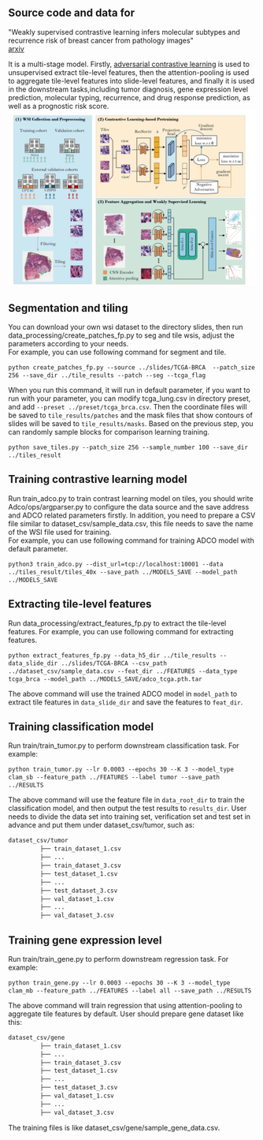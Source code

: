 
## Source code and data for
"Weakly supervised contrastive learning infers molecular subtypes and recurrence risk of breast cancer from pathology images"  
[arxiv](https://www.biorxiv.org/content/10.1101/2023.04.13.536813v1)

It is a multi-stage model. 
Firstly, [adversarial contrastive learning](https://arxiv.org/abs/2011.08435) is used to unsupervised extract tile-level features, 
then the attention-pooling is used to aggregate tile-level features into slide-level features, 
and finally it is used in the downstream tasks,including tumor diagnosis, gene expression level prediction, molecular typing, recurrence, and drug response prediction, as well as a prognostic risk score.
![avatar](framework.jpg)

## Segmentation and tiling
You can download your own wsi dataset to the directory slides, 
then run data_processing/create_patches_fp.py to seg and tile wsis, 
adjust the parameters according to your needs.  
For example, you can use following command for segment and tile.  
``` shell
python create_patches_fp.py --source ../slides/TCGA-BRCA  --patch_size 256 --save_dir ../tile_results --patch --seg --tcga_flag
```  
When you run this command, it will run in default parameter, if you want to run with your parameter, you can modify tcga_lung.csv in directory preset, and add ```--preset ../preset/tcga_brca.csv```.
Then the coordinate files will be saved to ```tile_results/patches``` and the mask files that show contours of slides will be saved to ```tile_results/masks```.
Based on the previous step, you can randomly sample blocks for comparison learning training.
``` shell
python save_tiles.py --patch_size 256 --sample_number 100 --save_dir ../tiles_result
```  

## Training contrastive learning model
Run train_adco.py to train contrast learning model on tiles,
you should write Adco/ops/argparser.py to configure the data source
and the save address and ADCO related parameters firstly.
In addition, you need to prepare a CSV file similar to dataset_csv/sample_data.csv,
this file needs to save the name of the WSI file used for training.  
For example, you can use following command for training ADCO model with default parameter.  
``` shell
python3 train_adco.py --dist_url=tcp://localhost:10001 --data ../tiles_result/tiles_40x --save_path ../MODELS_SAVE --model_path ../MODELS_SAVE
```  

## Extracting tile-level features
Run data_processing/extract_features_fp.py to extract the tile-level features.
For example, you can use following command for extracting features.  
``` shell
python extract_features_fp.py --data_h5_dir ../tile_results --data_slide_dir ../slides/TCGA-BRCA --csv_path ../dataset_csv/sample_data.csv --feat_dir ../FEATURES --data_type tcga_brca --model_path ../MODELS_SAVE/adco_tcga.pth.tar
```  
The above command will use the trained ADCO model in ```model_path``` to extract tile features in ```data_slide_dir```
and save the features to ```feat_dir```. 

## Training classification model
Run train/train_tumor.py to perform downstream classification task. For example:  
``` shell
python train_tumor.py --lr 0.0003 --epochs 30 --K 3 --model_type clam_sb --feature_path ../FEATURES --label tumor --save_path ../RESULTS
```  
The above command will use the feature file in ```data_root_dir``` to train the classification model, and then output the test results to ```results_dir```.
User needs to divide the data set into training set, verification set and test set in advance and put them under dataset_csv/tumor, such as:  
``` bash
dataset_csv/tumor
	     ├── train_dataset_1.csv
	     ├── ...
	     ├── train_dataset_3.csv
	     ├── test_dataset_1.csv
	     ├── ...
	     ├── test_dataset_3.csv
	     ├── val_dataset_1.csv
	     ├── ...
	     ├── val_dataset_3.csv
```
## Training gene expression level
Run train/train_gene.py to perform downstream regression task. For example:  
``` shell
python train_gene.py --lr 0.0003 --epochs 30 --K 3 --model_type clam_mb --feature_path ../FEATURES --label all --save_path ../RESULTS
```  
The above command will train regression that using attention-pooling to aggregate tile features by default. User should prepare gene dataset like this:  
``` bash
dataset_csv/gene
	     ├── train_dataset_1.csv
	     ├── ...
	     ├── train_dataset_3.csv
	     ├── test_dataset_1.csv
	     ├── ...
	     ├── test_dataset_3.csv
	     ├── val_dataset_1.csv
	     ├── ...
	     ├── val_dataset_3.csv
```  
The training files is like dataset_csv/gene/sample_gene_data.csv.


